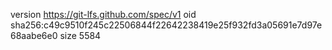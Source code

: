 version https://git-lfs.github.com/spec/v1
oid sha256:c49c9510f245c22506844f22642238419e25f932fd3a05691e7d97e68aabe6e0
size 5584
